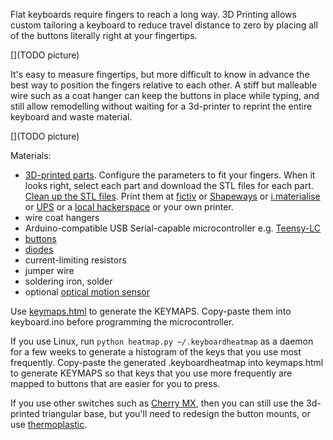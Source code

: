 Flat keyboards require fingers to reach a long way. 3D Printing allows custom tailoring a keyboard to reduce travel distance to zero by placing all of the buttons literally right at your fingertips.

[](TODO picture)

It's easy to measure fingertips, but more difficult to know in advance the best way to position the fingers relative to each other. A stiff but malleable wire such as a coat hanger can keep the buttons in place while typing, and still allow remodelling without waiting for a 3d-printer to reprint the entire keyboard and waste material.

[](TODO picture)

Materials:
 * [3D-printed parts](http://openjscad.org/#https://raw.githubusercontent.com/benshayden/github/master/keyboard/keyboard.jscad). Configure the parameters to fit your fingers. When it looks right, select each part and download the STL files for each part. [Clean up the STL files](https://netfabb.azurewebsites.net/). Print them at [fictiv](https://www.fictiv.com/) or [Shapeways](http://www.shapeways.com/) or [i.materialise](http://i.materialise.com/) or [UPS](http://www.theupsstore.com/small-business-solutions/Pages/3d-printing-locations.aspx) or a [local hackerspace](http://hackerspaces.org/wiki/List_of_Hacker_Spaces) or your own printer.
 * wire coat hangers
 * Arduino-compatible USB Serial-capable microcontroller e.g. [Teensy-LC](https://www.pjrc.com/store/teensylc.html)
 * [buttons](http://www.digikey.com/product-detail/en/EVQ-QJJ05Q/P8029SCT-ND/165317)
 * [diodes](http://www.digikey.com/product-detail/en/1N914BTR/1N914BCT-ND/458919)
 * current-limiting resistors
 * jumper wire
 * soldering iron, solder
 * optional [optical motion sensor](https://www.tindie.com/products/jkicklighter/adns-9800-optical-laser-sensor/)

Use [keymaps.html](https://cdn.rawgit.com/benshayden/github/c483f8/keyboard/keymaps.html) to generate the KEYMAPS. Copy-paste them into keyboard.ino before programming the microcontroller.

If you use Linux, run `python heatmap.py ~/.keyboardheatmap` as a daemon for a few weeks to generate a histogram of the keys that you use most frequently. Copy-paste the generated .keyboardheatmap into keymaps.html to generate KEYMAPS so that keys that you use more frequently are mapped to buttons that are easier for you to press.

If you use other switches such as [Cherry MX](http://www.digikey.com/product-search/en?keywords=MX1A-C1NN), then you can still use the 3d-printed triangular base, but you'll need to redesign the button mounts, or use [thermoplastic](http://www.adafruit.com/products/2504).
